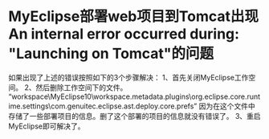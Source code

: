 # MyEclipse部署web项目到Tomcat出现An internal error occurred during: "Launching on Tomcat"的问题

如果出现了上述的错误按照如下的3个步骤解决：
1、首先关闭MyEclipse工作空间。
2、然后删除工作空间下的文件。
“workspace\MyEclipse10\workspace.metadata.plugins\org.eclipse.core.runtime.settings\com.genuitec.eclipse.ast.deploy.core.prefs”
因为在这个文件中存储了一些部署项目的信息。删了这个部署的项目的信息就没有错误了。
3、重启MyEclipse即可解决了。